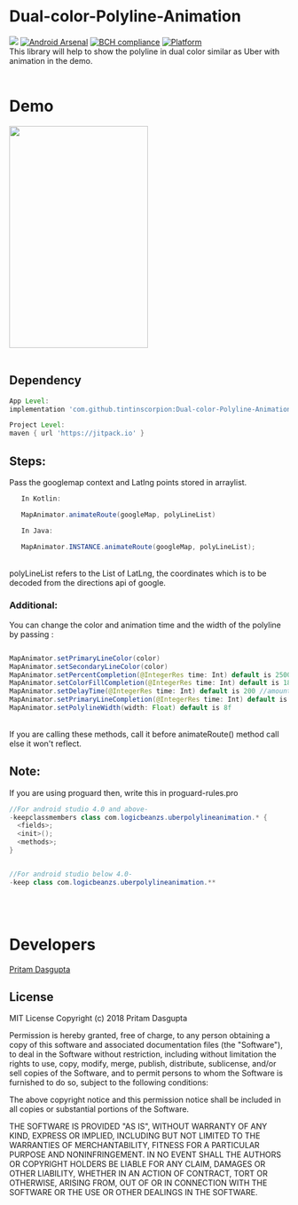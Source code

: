 # Dual-color-Polyline-Animation
[![](https://jitpack.io/v/tintinscorpion/Dual-color-Polyline-Animation.svg)](https://jitpack.io/#tintinscorpion/Dual-color-Polyline-Animation)
[![Android Arsenal](https://img.shields.io/badge/Android%20Arsenal-Dual%20color%20Polyline-brightgreen.svg?style=flat)](https://android-arsenal.com/details/1/7422)
[![BCH compliance](https://bettercodehub.com/edge/badge/tintinscorpion/Dual-color-Polyline-Animation?branch=master)](https://bettercodehub.com/)
[![Platform](https://img.shields.io/badge/platform-android-green.svg)](http://developer.android.com/index.html)
<br>
This library will help to show the polyline in dual color similar as Uber with animation in the demo. 
<br><br>

# Demo

<img src="https://github.com/tintinscorpion/Dual-color-Polyline-Animation/blob/master/polylinegif.gif" width="250" height="400"/>
<br><br>


## Dependency

```groovy
App Level:
implementation 'com.github.tintinscorpion:Dual-color-Polyline-Animation:{latest_version}'
```
```groovy
Project Level:
maven { url 'https://jitpack.io' }
```


## Steps:
Pass the googlemap context and Latlng points stored in arraylist.

``` java
   In Kotlin:

   MapAnimator.animateRoute(googleMap, polyLineList)

   In Java:

   MapAnimator.INSTANCE.animateRoute(googleMap, polyLineList);
```
<br>
polyLineList refers to the List of LatLng, the coordinates which is to be decoded from the directions api of google.



### Additional:
   You can change the color and animation time and the width of the polyline by passing :

   ``` java 

   MapAnimator.setPrimaryLineColor(color)
   MapAnimator.setSecondaryLineColor(color) 
   MapAnimator.setPercentCompletion(@IntegerRes time: Int) default is 2500 //amount of time to draw the initial polyline 
   MapAnimator.setColorFillCompletion(@IntegerRes time: Int) default is 1800 //amount of time to refill the primary color
   MapAnimator.setDelayTime(@IntegerRes time: Int) default is 200 //amount of time for delaying to run the sequenceof animation
   MapAnimator.setPrimaryLineCompletion(@IntegerRes time: Int) default is 2000 //amount of time required for the animation to reach from point A to B
   MapAnimator.setPolylineWidth(width: Float) default is 8f 

   ```
   <br>
   If you are calling these methods, call it before animateRoute() method call else it won't reflect.

   
   
## Note:
   If you are using proguard then, write this in proguard-rules.pro 
   
   ``` java
   //For android studio 4.0 and above- 
   -keepclassmembers class com.logicbeanzs.uberpolylineanimation.* {
     <fields>;
     <init>();
     <methods>;
   }
  

   //For android studio below 4.0-
   -keep class com.logicbeanzs.uberpolylineanimation.**
  ```

 <br><br>

# Developers

<a href="https://github.com/tintinscorpion">Pritam Dasgupta</a>
  
## License
 
MIT License
Copyright (c) 2018 Pritam Dasgupta

Permission is hereby granted, free of charge, to any person obtaining a copy
of this software and associated documentation files (the "Software"), to deal
in the Software without restriction, including without limitation the rights
to use, copy, modify, merge, publish, distribute, sublicense, and/or sell
copies of the Software, and to permit persons to whom the Software is
furnished to do so, subject to the following conditions:

The above copyright notice and this permission notice shall be included in all
copies or substantial portions of the Software.

THE SOFTWARE IS PROVIDED "AS IS", WITHOUT WARRANTY OF ANY KIND, EXPRESS OR
IMPLIED, INCLUDING BUT NOT LIMITED TO THE WARRANTIES OF MERCHANTABILITY,
FITNESS FOR A PARTICULAR PURPOSE AND NONINFRINGEMENT. IN NO EVENT SHALL THE
AUTHORS OR COPYRIGHT HOLDERS BE LIABLE FOR ANY CLAIM, DAMAGES OR OTHER
LIABILITY, WHETHER IN AN ACTION OF CONTRACT, TORT OR OTHERWISE, ARISING FROM,
OUT OF OR IN CONNECTION WITH THE SOFTWARE OR THE USE OR OTHER DEALINGS IN THE
SOFTWARE.

